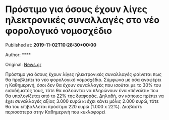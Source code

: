 
# Πρόστιμο για όσους έχουν λίγες ηλεκτρονικές συναλλαγές στο νέο φορολογικό νομοσχέδιο

Published at: **2019-11-02T10:28:30+00:00**

Author: ****

Original: [News.gr](https://www.news.gr/oikonomia/article/2016569/prostimo-gia-osous-echoun-liges-ilektronikes-sinallages-sto-neo-forologiko-nomoschedio.html)

Πρόστιμο για όσους έχουν λίγες ηλεκτρονικές συναλλαγές φαίνεται πως θα προβλέπει το νέο φορολογικό νομοσχέδιο.
Σύμφωνα με όσα αναφέρει η Καθημερινή, όσοι δεν θα έχουν συναλλαγές που ισούται με το 30% του εισοδήματός τους, τότε θα καλούνται να πληρώνουν ένα «πέναλτι» που θα υπολογίζεται από το 22% της διαφοράς.
Δηλαδή, αν κάποιος πρέπει να έχει συναλλαγές αξίας 3.000 ευρώ κι έχει κάνει μόλις 2.000 ευρώ, τότε θα του επιβάλλεται πρόστιμο 220 ευρώ (1.000 x 22%).
Διαβάστε περισσότερα στην Καθημερινή που κυκλοφορεί

